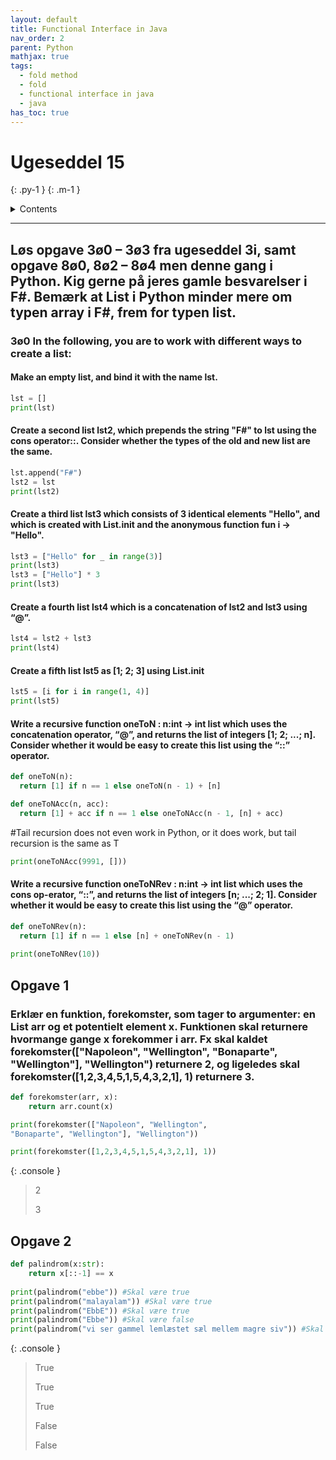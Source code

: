 ```yaml
---
layout: default
title: Functional Interface in Java
nav_order: 2
parent: Python
mathjax: true
tags: 
  - fold method
  - fold
  - functional interface in java
  - java
has_toc: true
---
```


# Ugeseddel 15
{: .py-1 }
{: .m-1 }

<details markdown="block">
  <summary>
    Contents
  </summary>
  {: .text-delta }
1. TOC
{:toc}
</details>

<hr/>

## Løs opgave 3ø0 – 3ø3 fra ugeseddel 3i, samt opgave 8ø0, 8ø2 – 8ø4 men denne gang i Python. Kig gerne på jeres gamle besvarelser i F#. Bemærk at List i Python minder mere om typen array i F#, frem for typen list.

### 3ø0 In the following, you are to work with different ways to create a list:

#### Make an empty list, and bind it with the name lst.
```python
lst = []
print(lst)
```

#### Create a second list lst2, which prepends the string "F#" to lst using the cons operator::. Consider whether the types of the old and new list are the same.
```python
lst.append("F#")
lst2 = lst
print(lst2)
```

#### Create a third list lst3 which consists of 3 identical elements "Hello", and which is created with List.init and the anonymous function fun i -> "Hello".
```python
lst3 = ["Hello" for _ in range(3)]
print(lst3)
lst3 = ["Hello"] * 3
print(lst3)
```
#### Create a fourth list lst4 which is a concatenation of lst2 and lst3 using “@”.
```python
lst4 = lst2 + lst3
print(lst4)
```
#### Create a fifth list lst5 as [1; 2; 3] using List.init
```python
lst5 = [i for i in range(1, 4)]
print(lst5)
```

#### Write a recursive function oneToN : n:int -> int list which uses the concatenation operator, “@”, and returns the list of integers [1; 2; ...; n]. Consider whether it would be easy to create this list using the “::” operator.
```python
def oneToN(n):  
  return [1] if n == 1 else oneToN(n - 1) + [n]

def oneToNAcc(n, acc):
  return [1] + acc if n == 1 else oneToNAcc(n - 1, [n] + acc)
```
#Tail recursion does not even work in Python, or it does work, but tail recursion is the same as T
```python
print(oneToNAcc(9991, []))
```
#### Write a recursive function oneToNRev : n:int -> int list which uses the cons op-erator, “::”, and returns the list of integers [n; ...; 2; 1]. Consider whether it would be easy to create this list using the “@” operator.
```python
def oneToNRev(n):  
  return [1] if n == 1 else [n] + oneToNRev(n - 1)
  
print(oneToNRev(10))
```

## Opgave 1

### Erklær en funktion, forekomster, som tager to argumenter: en List arr og et potentielt element x. Funktionen skal returnere hvormange gange x forekommer i arr. Fx skal kaldet forekomster(["Napoleon", "Wellington", "Bonaparte", "Wellington"], "Wellington") returnere 2, og ligeledes skal forekomster([1,2,3,4,5,1,5,4,3,2,1], 1) returnere 3.
```python
def forekomster(arr, x):
    return arr.count(x)

print(forekomster(["Napoleon", "Wellington",
"Bonaparte", "Wellington"], "Wellington"))

print(forekomster([1,2,3,4,5,1,5,4,3,2,1], 1))
```

{: .console }
> 2
> 
> 3


## Opgave 2
```python
def palindrom(x:str):
    return x[::-1] == x
  
print(palindrom("ebbe")) #Skal være true
print(palindrom("malayalam")) #Skal være true
print(palindrom("EbbE")) #Skal være true
print(palindrom("Ebbe")) #Skal være false
print(palindrom("vi ser gammel lemlæstet sæl mellem magre siv")) #Skal være false
```

{: .console }
> True
> 
> True
> 
> True
> 
> False
> 
> False
